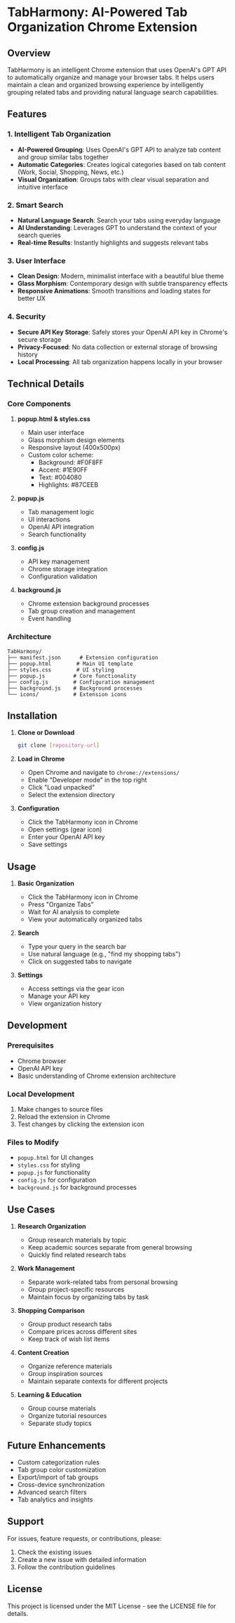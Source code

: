 
# TabHarmony: AI-Powered Tab Organization Chrome Extension

## Overview
TabHarmony is an intelligent Chrome extension that uses OpenAI's GPT API to automatically organize and manage your browser tabs. It helps users maintain a clean and organized browsing experience by intelligently grouping related tabs and providing natural language search capabilities.

## Features

### 1. Intelligent Tab Organization
- **AI-Powered Grouping**: Uses OpenAI's GPT API to analyze tab content and group similar tabs together
- **Automatic Categories**: Creates logical categories based on tab content (Work, Social, Shopping, News, etc.)
- **Visual Organization**: Groups tabs with clear visual separation and intuitive interface

### 2. Smart Search
- **Natural Language Search**: Search your tabs using everyday language
- **AI Understanding**: Leverages GPT to understand the context of your search queries
- **Real-time Results**: Instantly highlights and suggests relevant tabs

### 3. User Interface
- **Clean Design**: Modern, minimalist interface with a beautiful blue theme
- **Glass Morphism**: Contemporary design with subtle transparency effects
- **Responsive Animations**: Smooth transitions and loading states for better UX

### 4. Security
- **Secure API Key Storage**: Safely stores your OpenAI API key in Chrome's secure storage
- **Privacy-Focused**: No data collection or external storage of browsing history
- **Local Processing**: All tab organization happens locally in your browser

## Technical Details

### Core Components

1. **popup.html & styles.css**
   - Main user interface
   - Glass morphism design elements
   - Responsive layout (400x500px)
   - Custom color scheme:
     - Background: #F0F8FF
     - Accent: #1E90FF
     - Text: #004080
     - Highlights: #87CEEB

2. **popup.js**
   - Tab management logic
   - UI interactions
   - OpenAI API integration
   - Search functionality

3. **config.js**
   - API key management
   - Chrome storage integration
   - Configuration validation

4. **background.js**
   - Chrome extension background processes
   - Tab group creation and management
   - Event handling

### Architecture

```
TabHarmony/
├── manifest.json      # Extension configuration
├── popup.html        # Main UI template
├── styles.css        # UI styling
├── popup.js         # Core functionality
├── config.js        # Configuration management
├── background.js    # Background processes
└── icons/           # Extension icons
```

## Installation

1. **Clone or Download**
   ```bash
   git clone [repository-url]
   ```

2. **Load in Chrome**
   - Open Chrome and navigate to `chrome://extensions/`
   - Enable "Developer mode" in the top right
   - Click "Load unpacked"
   - Select the extension directory

3. **Configuration**
   - Click the TabHarmony icon in Chrome
   - Open settings (gear icon)
   - Enter your OpenAI API key
   - Save settings

## Usage

1. **Basic Organization**
   - Click the TabHarmony icon in Chrome
   - Press "Organize Tabs"
   - Wait for AI analysis to complete
   - View your automatically organized tabs

2. **Search**
   - Type your query in the search bar
   - Use natural language (e.g., "find my shopping tabs")
   - Click on suggested tabs to navigate

3. **Settings**
   - Access settings via the gear icon
   - Manage your API key
   - View organization history

## Development

### Prerequisites
- Chrome browser
- OpenAI API key
- Basic understanding of Chrome extension architecture

### Local Development
1. Make changes to source files
2. Reload the extension in Chrome
3. Test changes by clicking the extension icon

### Files to Modify
- `popup.html` for UI changes
- `styles.css` for styling
- `popup.js` for functionality
- `config.js` for configuration
- `background.js` for background processes

## Use Cases

1. **Research Organization**
   - Group research materials by topic
   - Keep academic sources separate from general browsing
   - Quickly find related research tabs

2. **Work Management**
   - Separate work-related tabs from personal browsing
   - Group project-specific resources
   - Maintain focus by organizing tabs by task

3. **Shopping Comparison**
   - Group product research tabs
   - Compare prices across different sites
   - Keep track of wish list items

4. **Content Creation**
   - Organize reference materials
   - Group inspiration sources
   - Maintain separate contexts for different projects

5. **Learning & Education**
   - Group course materials
   - Organize tutorial resources
   - Separate study topics

## Future Enhancements
- Custom categorization rules
- Tab group color customization
- Export/import of tab groups
- Cross-device synchronization
- Advanced search filters
- Tab analytics and insights

## Support
For issues, feature requests, or contributions, please:
1. Check the existing issues
2. Create a new issue with detailed information
3. Follow the contribution guidelines

## License
This project is licensed under the MIT License - see the LICENSE file for details.
